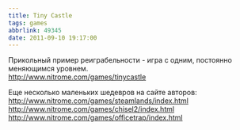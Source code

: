 ```yaml
---
title: Tiny Castle
tags: games
abbrlink: 49345
date: 2011-09-10 19:17:00
---
```


Прикольный пример реиграбельности - игра с одним, постоянно меняющимся уровнем.  
<http://www.nitrome.com/games/tinycastle>  
  
Еще несколько маленьких шедевров на сайте авторов:  
<http://www.nitrome.com/games/steamlands/index.html>  
<http://www.nitrome.com/games/chisel2/index.html>  
<http://www.nitrome.com/games/officetrap/index.html>